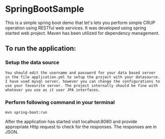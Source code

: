 # SpringBootSample

This is a simple spring boot demo that let's lets you perform simple CRUP operation using RESTful web services. It was developed using spring started web project. Maven has been utilized for dependency management.

## To run the application:
 ### Setup the data source
 
    You should edit the username and password for your data based server in the file application.yml to setup the project with your datasource. I have used mysql server, however you can change the configurations to use your favourite server. The project internally should be fine with whatever you use as it user JPA interfaces.
    
 ### Perform following command in your terminal 
    mvn spring-boot:run
 
 
 After the application has started visit localhost:8080 and provide appropriate Http request to check for the responses. The responses are in JSON.
 
 
  
